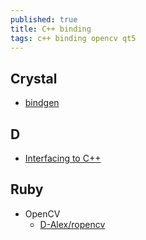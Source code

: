 ```yaml
---
published: true
title: C++ binding
tags: c++ binding opencv qt5
---
```

## Crystal
- [bindgen](https://github.com/Papierkorb/bindgen)

## D 
- [Interfacing to C++](https://dlang.org/spec/cpp_interface.html)

## Ruby
- OpenCV
	- [D-Alex/ropencv](https://github.com/d-alex/ropencv)
    

